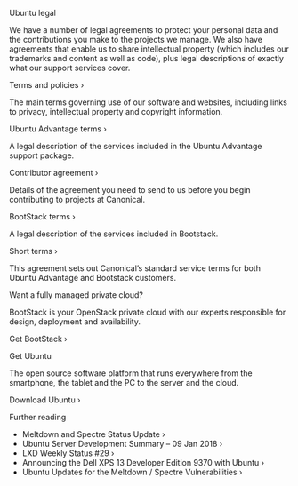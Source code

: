 Ubuntu legal

We have a number of legal agreements to protect your personal data and the contributions you make to the projects we manage. We also have agreements that enable us to share intellectual property (which includes our trademarks and content as well as code), plus legal descriptions of exactly what our support services cover.

Terms and policies ›

The main terms governing use of our software and websites, including links to privacy, intellectual property and copyright information.

Ubuntu Advantage terms ›

A legal description of the services included in the Ubuntu Advantage support package.

Contributor agreement ›

Details of the agreement you need to send to us before you begin contributing to projects at Canonical.

BootStack terms ›

A legal description of the services included in Bootstack.

Short terms ›

This agreement sets out Canonical’s standard service terms for both Ubuntu Advantage and Bootstack customers.

Want a fully managed private cloud?

BootStack is your OpenStack private cloud with our experts responsible for design, deployment and availability.

Get BootStack ›

Get Ubuntu

The open source software platform that runs everywhere from the smartphone, the tablet and the PC to the server and the cloud.

Download Ubuntu ›

Further reading

*   Meltdown and Spectre Status Update ›
*   Ubuntu Server Development Summary – 09 Jan 2018 ›
*   LXD Weekly Status #29 ›
*   Announcing the Dell XPS 13 Developer Edition 9370 with Ubuntu ›
*   Ubuntu Updates for the Meltdown / Spectre Vulnerabilities ›
